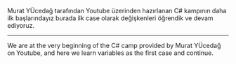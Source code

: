 Murat YÜcedağ tarafından Youtube üzerinden hazırlanan C# kampının daha ilk başlarındayız burada ilk case olarak değişkenleri öğrendik ve devam ediyoruz.

*****

We are at the very beginning of the C# camp provided by Murat YÜcedağ on Youtube, and here we learn variables as the first case and continue.
